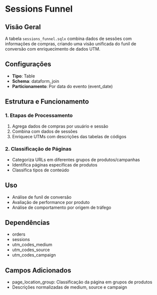 # Sessions Funnel

## Visão Geral
A tabela `sessions_funnel.sqlx` combina dados de sessões com informações de compras, criando uma visão unificada do funil de conversão com enriquecimento de dados UTM.

## Configurações
- **Tipo**: Table
- **Schema**: dataform_join
- **Particionamento**: Por data do evento (event_date)

## Estrutura e Funcionamento

### 1. Etapas de Processamento
1. Agrega dados de compras por usuário e sessão
2. Combina com dados de sessões
3. Enriquece UTMs com descrições das tabelas de códigos

### 2. Classificação de Páginas
- Categoriza URLs em diferentes grupos de produtos/campanhas
- Identifica páginas específicas de produtos
- Classifica tipos de conteúdo

## Uso
- Análise de funil de conversão
- Avaliação de performance por produto
- Análise de comportamento por origem de tráfego

## Dependências
- orders
- sessions
- utm_codes_medium
- utm_codes_source
- utm_codes_campaign

## Campos Adicionados
- page_location_group: Classificação da página em grupos de produtos
- Descrições normalizadas de medium, source e campaign 